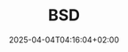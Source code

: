 ---
weight: 999
title: "BSD"
description: "[Filesystems](./bsd/filesystems) • [Kernel](./bsd/kernel) • [Misc](./bsd/misc) • [Network](./bsd/network) • [Packages](./bsd/packages) • [Security](./bsd/security)"
icon: "article"
date: "2025-04-04T04:16:04+02:00"
lastmod: "2025-04-04T04:16:04+02:00"
toc: true
---